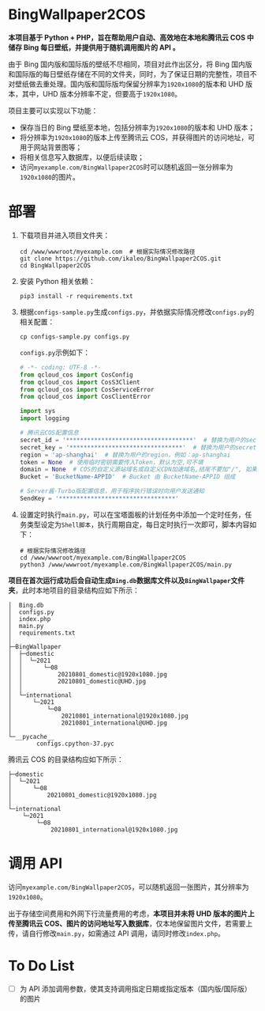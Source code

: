 # BingWallpaper2COS

**本项目基于 Python + PHP，旨在帮助用户自动、高效地在本地和腾讯云 COS 中储存 Bing 每日壁纸，并提供用于随机调用图片的 API 。**

由于 Bing 国内版和国际版的壁纸不尽相同，项目对此作出区分，将 Bing 国内版和国际版的每日壁纸存储在不同的文件夹，同时，为了保证日期的完整性，项目不对壁纸做去重处理。国内版和国际版均保留分辨率为`1920x1080`的版本和 UHD 版本，其中，UHD 版本分辨率不定，但要高于`1920x1080`。

项目主要可以实现以下功能：

* 保存当日的 Bing 壁纸至本地，包括分辨率为`1920x1080`的版本和 UHD 版本；
* 将分辨率为`1920x1080`的版本上传至腾讯云 COS，并获得图片的访问地址，可用于网站背景图等；
* 将相关信息写入数据库，以便后续读取；
* 访问`myexample.com/BingWallpaper2COS`时可以随机返回一张分辨率为`1920x1080`的图片。

# 部署

1. 下载项目并进入项目文件夹：

   ```shell
   cd /www/wwwroot/myexample.com  # 根据实际情况修改路径
   git clone https://github.com/ikaleo/BingWallpaper2COS.git
   cd BingWallpaper2COS
   ```

2. 安装 Python 相关依赖：

   ```shell
   pip3 install -r requirements.txt
   ```
   
3. 根据`configs-sample.py`生成`configs.py`，并依据实际情况修改`configs.py`的相关配置：

   ```
   cp configs-sample.py configs.py
   ```

   `configs.py`示例如下：

   ```python
   # -*- coding: UTF-8 -*-
   from qcloud_cos import CosConfig
   from qcloud_cos import CosS3Client
   from qcloud_cos import CosServiceError
   from qcloud_cos import CosClientError
   
   import sys
   import logging
   
   # 腾讯云COS配置信息
   secret_id = '************************************'  # 替换为用户的secret_id
   secret_key = '********************************'  # 替换为用户的secret_key
   region = 'ap-shanghai'  # 替换为用户的region，例如：ap-shanghai
   token = None  # 使用临时密钥需要传入Token，默认为空,可不填
   domain = None  # COS的自定义源站域名或自定义CDN加速域名,结尾不要加"/", 如果使用全球加速域名, 则设置成对应的域名
   Bucket = 'BucketName-APPID'  # Bucket 由 BucketName-APPID 组成
   
   # Server酱·Turbo版配置信息，用于程序执行错误时向用户发送通知
   SendKey = '*********************************'
   ```

4. 设置定时执行`main.py`，可以在宝塔面板的计划任务中添加一个定时任务，任务类型设定为`Shell脚本`，执行周期自定，每日定时执行一次即可，脚本内容如下：

   ```shell
   # 根据实际情况修改路径
   cd /www/wwwroot/myexample.com/BingWallpaper2COS
   python3 /www/wwwroot/myexample.com/BingWallpaper2COS/main.py
   ```

**项目在首次运行成功后会自动生成`Bing.db`数据库文件以及`BingWallpaper`文件夹**，此时本地项目的目录结构应如下所示：

```
│  Bing.db
│  configs.py
│  index.php
│  main.py
│  requirements.txt
│          
├─BingWallpaper
│  ├─domestic
│  │  └─2021
│  │      └─08
│  │          20210801_domestic@1920x1080.jpg
│  │          20210801_domestic@UHD.jpg
│  │              
│  └─international
│      └─2021
│          └─08
│              20210801_international@1920x1080.jpg
│              20210801_international@UHD.jpg
│                  
└─__pycache__
        configs.cpython-37.pyc
```

腾讯云 COS 的目录结构应如下所示：

```
├─domestic
│  └─2021
│      └─08
│          20210801_domestic@1920x1080.jpg
│              
└─international
    └─2021
        └─08
            20210801_international@1920x1080.jpg
```

# 调用 API

访问`myexample.com/BingWallpaper2COS`，可以随机返回一张图片，其分辨率为`1920x1080`。

出于存储空间费用和外网下行流量费用的考虑，**本项目并未将 UHD 版本的图片上传至腾讯云 COS、图片的访问地址写入数据库**，仅本地保留图片文件，若需要上传，请自行修改`main.py`，如需通过 API 调用，请同时修改`index.php`。

# To Do List

- [ ] 为 API 添加调用参数，使其支持调用指定日期或指定版本（国内版/国际版）的图片

